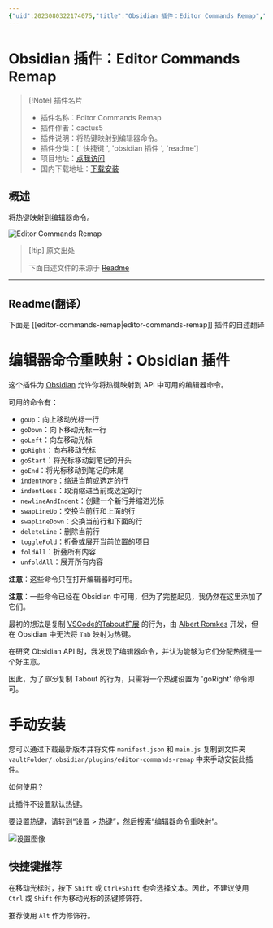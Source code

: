 ```yaml
---
{"uid":2023080322174075,"title":"Obsidian 插件：Editor Commands Remap","tags":["快捷键","obsidian插件","readme"],"description":"将热键映射到编辑器命令。","author":"AI","type":"readme","draft":false,"editable":false,"modified":20230101000000,"dg-publish":true,"permalink":"/lake-of-knowledge/10-obsidian/obsidian/readme/editor-commands-remap-readme/","dgPassFrontmatter":true}
---
```



# Obsidian 插件：Editor Commands Remap

> [!Note] 插件名片
> - 插件名称：Editor Commands Remap
> - 插件作者：cactus5
> - 插件说明：将热键映射到编辑器命令。
> - 插件分类：[' 快捷键 ', 'obsidian 插件 ', 'readme']
> - 项目地址：[点我访问](https://github.com/c4ctus5/editor-commands-remap)
> - 国内下载地址：[下载安装](https://pkmer.cn/products/plugin/pluginMarket/?editor-commands-remap)

## 概述

将热键映射到编辑器命令。

![Editor Commands Remap](https://cdn.pkmer.cn/covers/editor-commands-remap.png!pkmer)

> [!tip] 原文出处
>
>下面自述文件的来源于 [Readme](https://ghproxy.net/https://raw.githubusercontent.com/c4ctus5/editor-commands-remap/master/README.md)
>

---

## Readme(翻译）

下面是 [[editor-commands-remap\|editor-commands-remap]] 插件的自述翻译

# 编辑器命令重映射：Obsidian 插件

这个插件为 [Obsidian](https://obsidian.md) 允许你将热键映射到 API 中可用的编辑器命令。

可用的命令有：

- `goUp`：向上移动光标一行
- `goDown`：向下移动光标一行
- `goLeft`：向左移动光标
- `goRight`：向右移动光标
- `goStart`：将光标移动到笔记的开头
- `goEnd`：将光标移动到笔记的末尾
- `indentMore`：缩进当前或选定的行
- `indentLess`：取消缩进当前或选定的行
- `newlineAndIndent`：创建一个新行并缩进光标
- `swapLineUp`：交换当前行和上面的行
- `swapLineDown`：交换当前行和下面的行
- `deleteLine`：删除当前行
- `toggleFold`：折叠或展开当前位置的项目
- `foldAll`：折叠所有内容
- `unfoldAll`：展开所有内容

**注意**：这些命令只在打开编辑器时可用。

**注意**：一些命令已经在 Obsidian 中可用，但为了完整起见，我仍然在这里添加了它们。

最初的想法是复制 [VSCode的Tabout扩展](https://github.com/albertromkes/tabout) 的行为，由 [Albert Romkes](https://github.com/albertromkes) 开发，但在 Obsidian 中无法将 `Tab` 映射为热键。

在研究 Obsidian API 时，我发现了编辑器命令，并认为能够为它们分配热键是一个好主意。

因此，为了*部分*复制 Tabout 的行为，只需将一个热键设置为 'goRight' 命令即可。

# 手动安装

您可以通过下载最新版本并将文件 `manifest.json` 和 `main.js` 复制到文件夹 `vaultFolder/.obsidian/plugins/editor-commands-remap` 中来手动安装此插件。

如何使用？

此插件不设置默认热键。

要设置热键，请转到“设置 > 热键”，然后搜索“编辑器命令重映射”。

![设置图像](./img/settings.png)

## 快捷键推荐

在移动光标时，按下 `Shift` 或 `Ctrl+Shift` 也会选择文本。因此，不建议使用 `Ctrl` 或 `Shift` 作为移动光标的热键修饰符。

推荐使用 `Alt` 作为修饰符。
